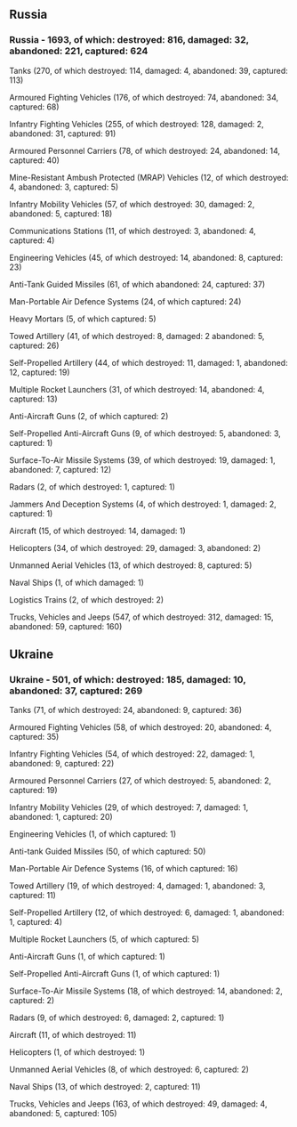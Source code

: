
 
 ## Russia
 
 ### Russia - 1693, of which: destroyed: 816, damaged: 32, abandoned: 221, captured: 624

 

 

 Tanks (270, of which destroyed: 114, damaged: 4, abandoned: 39, captured: 113)

 Armoured Fighting Vehicles (176, of which destroyed: 74, abandoned: 34, captured: 68)

 Infantry Fighting Vehicles (255, of which destroyed: 128, damaged: 2, abandoned: 31, captured: 91)

 Armoured Personnel Carriers (78, of which destroyed: 24, abandoned: 14, captured: 40)

 Mine-Resistant Ambush Protected (MRAP) Vehicles (12, of which destroyed: 4, abandoned: 3, captured: 5)

 Infantry Mobility Vehicles (57, of which destroyed: 30, damaged: 2, abandoned: 5, captured: 18)

 Communications Stations (11, of which destroyed: 3, abandoned: 4, captured: 4)

 Engineering Vehicles (45, of which destroyed: 14, abandoned: 8, captured: 23)

 Anti-Tank Guided Missiles (61, of which abandoned: 24, captured: 37)

 Man-Portable Air Defence Systems (24, of which captured: 24)

 Heavy Mortars (5, of which captured: 5)

 Towed Artillery (41, of which destroyed: 8, damaged: 2 abandoned: 5, captured: 26)

 Self-Propelled Artillery (44, of which destroyed: 11, damaged: 1, abandoned: 12, captured: 19)

 Multiple Rocket Launchers (31, of which destroyed: 14, abandoned: 4, captured: 13)

 Anti-Aircraft Guns (2, of which captured: 2)

 Self-Propelled Anti-Aircraft Guns (9, of which destroyed: 5, abandoned: 3, captured: 1)

 Surface-To-Air Missile Systems (39, of which destroyed: 19, damaged: 1, abandoned: 7, captured: 12)

 Radars (2, of which destroyed: 1, captured: 1)

 Jammers And Deception Systems (4, of which destroyed: 1, damaged: 2, captured: 1)

 Aircraft (15, of which destroyed: 14, damaged: 1)

 Helicopters (34, of which destroyed: 29, damaged: 3, abandoned: 2)

 Unmanned Aerial Vehicles (13, of which destroyed: 8, captured: 5)

 Naval Ships (1, of which damaged: 1)

 Logistics Trains (2, of which destroyed: 2)

 Trucks, Vehicles and Jeeps (547, of which destroyed: 312, damaged: 15, abandoned: 59, captured: 160)

 
 
 ## Ukraine
 
 ### Ukraine - 501, of which: destroyed: 185, damaged: 10, abandoned: 37, captured: 269

 

 

 Tanks (71, of which destroyed: 24, abandoned: 9, captured: 36)

 Armoured Fighting Vehicles (58, of which destroyed: 20, abandoned: 4, captured: 35)

 Infantry Fighting Vehicles (54, of which destroyed: 22, damaged: 1, abandoned: 9, captured: 22)

 Armoured Personnel Carriers (27, of which destroyed: 5, abandoned: 2, captured: 19)

 Infantry Mobility Vehicles (29, of which destroyed: 7, damaged: 1, abandoned: 1, captured: 20)

 Engineering Vehicles (1, of which captured: 1)

 Anti-tank Guided Missiles (50, of which captured: 50)

 Man-Portable Air Defence Systems (16, of which captured: 16)

 Towed Artillery (19, of which destroyed: 4, damaged: 1, abandoned: 3, captured: 11)

 Self-Propelled Artillery (12, of which destroyed: 6, damaged: 1, abandoned: 1, captured: 4)

 Multiple Rocket Launchers (5, of which captured: 5)

 Anti-Aircraft Guns (1, of which captured: 1)

 Self-Propelled Anti-Aircraft Guns (1, of which captured: 1)

 Surface-To-Air Missile Systems (18, of which destroyed: 14, abandoned: 2, captured: 2)

 

 

 Radars (9, of which destroyed: 6, damaged: 2, captured: 1)

 Aircraft (11, of which destroyed: 11)

 Helicopters (1, of which destroyed: 1)

 Unmanned Aerial Vehicles (8, of which destroyed: 6, captured: 2)

 Naval Ships (13, of which destroyed: 2, captured: 11)

 Trucks, Vehicles and Jeeps (163, of which destroyed: 49, damaged: 4, abandoned: 5, captured: 105)

